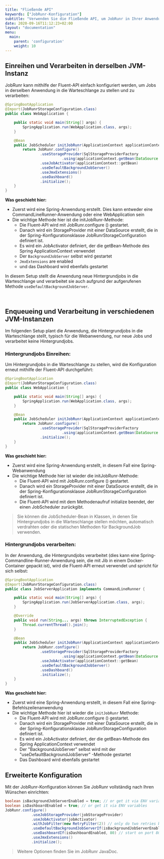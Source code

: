 ```yaml
---
title: "Fließende API"
keywords: ["JobRunr-Konfiguration"]
subtitle: "Verwenden Sie die Fließende API, um JobRunr in Ihrer Anwendung innerhalb von Minuten zu konfigurieren."
date: 2020-09-16T11:12:23+02:00
layout: "documentation"
menu: 
  main: 
    parent: 'configuration'
    weight: 10
---
```

## Einreihen und Verarbeiten in derselben JVM-Instanz
JobRunr kann mithilfe der Fluent-API einfach konfiguriert werden, um Jobs in derselben Anwendung in die Warteschlange zu stellen und zu verarbeiten:

```java
@SpringBootApplication
@Import(JobRunrStorageConfiguration.class)
public class WebApplication {

    public static void main(String[] args) {
        SpringApplication.run(WebApplication.class, args);
    }

    @Bean
    public JobScheduler initJobRunr(ApplicationContext applicationContext) {
        return JobRunr.configure()
                .useStorageProvider(SqlStorageProviderFactory
                          .using(applicationContext.getBean(DataSource.class)))
                .useJobActivator(applicationContext::getBean)
                .useDefaultBackgroundJobServer()
                .useJmxExtensions()
                .useDashboard()
                .initialize();
    }
}
```

__Was geschieht hier:__
- Zuerst wird eine Spring-Anwendung erstellt. Dies kann entweder eine CommandLineRunner-Anwendung oder eine WebApplication sein
- Die wichtige Methode hier ist die initJobRunr-Methode:
  - Die Fluent-API wird mit JobRunr.configure () gestartet.
  - Danach wird ein StorageProvider mit einer DataSource erstellt, die in der Spring-Konfigurationsklasse JobRunrStorageConfiguration definiert ist.
  - Es wird ein JobActivator definiert, der die getBean-Methode des Spring ApplicationContext verwendet
  - Der `BackgroundJobServer` selbst wird gestartet
  - `JmxExtensions` are enabled
  - und das Dashboard wird ebenfalls gestartet

In diesem Setup stellt die Anwendung neue Hintergrundjobs in die Warteschlange und verarbeitet sie auch aufgrund der aufgerufenen Methode `useDefaultBackgroundJobServer`.

<br>

## Enqueueing und Verarbeitung in verschiedenen JVM-Instanzen
Im folgenden Setup plant die Anwendung, die Hintergrundjobs in die Warteschlange stellt, typisch für die Webanwendung, nur neue Jobs und verarbeitet keine Hintergrundjobs.

### Hintergrundjobs Einreihen:
Um Hintergrundjobs in die Warteschlange zu stellen, wird die Konfiguration erneut mithilfe der Fluent-API durchgeführt:

```java
@SpringBootApplication
@Import(JobRunrStorageConfiguration.class)
public class WebApplication {

    public static void main(String[] args) {
        SpringApplication.run(WebApplication.class, args);
    }

    @Bean
    public JobScheduler initJobRunr(ApplicationContext applicationContext) {
        return JobRunr.configure()
                .useStorageProvider(SqlStorageProviderFactory
                          .using(applicationContext.getBean(DataSource.class)))
                .initialize();
    }
}
```

__Was geschieht hier:__
- Zuerst wird eine Spring-Anwendung erstellt, in diesem Fall eine Spring-Webanwendung
- Die wichtige Methode hier ist wieder die initJobRunr-Methode:
  - Die Fluent-API wird mit JobRunr.configure () gestartet.
  - Danach wird ein StorageProvider mit einer DataSource erstellt, die in der Spring-Konfigurationsklasse JobRunrStorageConfiguration definiert ist.
  - Die Fluent-API wird mit dem Methodenaufruf initialize beendet, der einen JobScheduler zurückgibt.

> Sie können die JobScheduler-Bean in Klassen, in denen Sie Hintergrundjobs in die Warteschlange stellen möchten, automatisch verdrahten oder die statischen Methoden für BackgroundJob verwenden.

### Hintergrundjobs verarbeiten:
In der Anwendung, die Hintergrundjobs verarbeitet (dies kann eine Spring-Commandline-Runner-Anwendung sein, die mit Jib in einem Docker-Container gepackt ist), wird die Fluent-API erneut verwendet und spricht für sich selbst:

```java
@SpringBootApplication
@Import(JobRunrStorageConfiguration.class)
public class JobServerApplication implements CommandLineRunner {

    public static void main(String[] args) {
        SpringApplication.run(JobServerApplication.class, args);
    }

    @Override
    public void run(String... args) throws InterruptedException {
        Thread.currentThread().join();
    }

    @Bean
    public JobScheduler initJobRunr(ApplicationContext applicationContext) {
        return JobRunr.configure()
                .useStorageProvider(SqlStorageProviderFactory
                          .using(applicationContext.getBean(DataSource.class)))
                .useJobActivator(applicationContext::getBean)
                .useDefaultBackgroundJobServer()
                .useDashboard()
                .initialize();
    }
}
```

__Was geschieht hier:__
- Zuerst wird eine Spring-Anwendung erstellt, in diesem Fall eine Spring-Befehlszeilenanwendung
- Die wichtige Methode hier ist wieder die `initJobRunr` Methode:
  - Die Fluent-API wird mit JobRunr.configure () gestartet.
  - Danach wird ein StorageProvider mit einer DataSource erstellt, die in der Spring-Konfigurationsklasse JobRunrStorageConfiguration definiert ist.
  - Es wird ein JobActivator definiert, der die getBean-Methode des Spring ApplicationContext verwendet
  - Der "BackgroundJobServer" selbst wird mit der "useDefaultBackgroundJobServer" -Methode gestartet
  - Das Dashboard wird ebenfalls gestartet

## Erweiterte Konfiguration

Mit der JobRunr-Konfiguration können Sie JobRunr vollständig nach Ihren Wünschen einrichten:

```java
boolean isBackgroundJobServerEnabled = true; // or get it via ENV variables
boolean isDashboardEnabled = true; // or get it via ENV variables
JobRunr.configure()
            .useJobStorageProvider(jobStorageProvider)
            .useJobActivator(jobActivator)
            .withJobFilter(new RetryFilter(2)) // only do two retries by default
            .useDefaultBackgroundJobServerIf(isBackgroundJobServerEnabled, 4)  // only use 4 worker threads
            .useDashboardIf(isDashboardEnabled, 80) // start on port 80 instead of 8000
            .useJmxExtensions()
            .initialize();

```

> Weitere Optionen finden Sie im JobRunr JavaDoc.